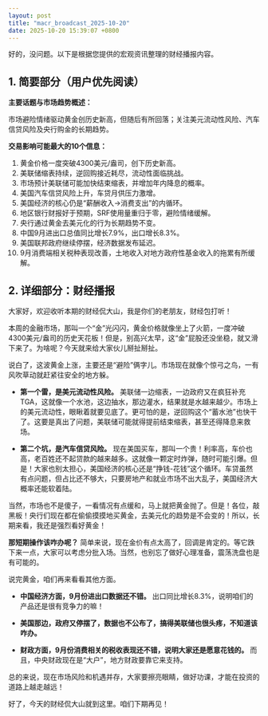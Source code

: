 ```yaml
---
layout: post
title: "macr_broadcast_2025-10-20"
date: 2025-10-20 15:39:07 +0800
---
```


好的，没问题。以下是根据您提供的宏观资讯整理的财经播报内容。

## 1. 简要部分（用户优先阅读）

**主要话题与市场趋势概述：**

市场避险情绪驱动黄金创历史新高，但随后有所回落；关注美元流动性风险、汽车信贷风险及央行购金的长期趋势。

**交易影响可能最大的10个信息：**

1.  黄金价格一度突破4300美元/盎司，创下历史新高。
2.  美联储缩表持续，逆回购接近耗尽，流动性面临挑战。
3.  市场预计美联储可能加快结束缩表，并增加年内降息的概率。
4.  美国汽车信贷风险上升，车贷月供压力激增。
5.  美国经济的核心仍是“薪酬收入→消费支出”的内循环。
6.  地区银行财报好于预期，SRF使用量重归于零，避险情绪缓解。
7.  央行通过黄金去美元化的行为长期趋势不变。
8.  中国9月进出口总值同比增长7.9%，出口增长8.3%。
9.  美国联邦政府继续停摆，经济数据发布延迟。
10. 9月消费端相关税种表现改善，土地收入对地方政府性基金收入的拖累有所缓解。

## 2. 详细部分：财经播报

大家好，欢迎收听本期的财经侃大山，我是你们的老朋友，财经包打听！

本周的金融市场，那叫一个“金”光闪闪，黄金价格就像坐上了火箭，一度冲破4300美元/盎司的历史天花板！但是，别高兴太早，这“金”屁股还没坐稳，就又滑下来了。为啥呢？今天就来给大家伙儿掰扯掰扯。

说白了，这波黄金上涨，主要还是“避险”俩字儿。市场现在就像个惊弓之鸟，一有风吹草动就赶紧往安全的地方躲。

*   **第一个雷，是美元流动性风险。** 美联储一边缩表，一边政府又在疯狂补充TGA，这就像一个水池，这边抽水，那边灌水，结果就是水越来越少。市场上的美元流动性，眼瞅着就要见底了。更可怕的是，逆回购这个“蓄水池”也快干了。这要是真出了问题，美联储可能就得提前结束缩表，甚至还得降息来救场。

*   **第二个坑，是汽车信贷风险。** 现在美国买车，那叫一个贵！利率高，车价也高，老百姓还不起贷款的越来越多。这就像一颗定时炸弹，随时可能引爆。但是！大家也别太担心，美国经济的核心还是“挣钱-花钱”这个循环。车贷虽然有点问题，但占比还不够大，只要房地产和就业市场不出大乱子，美国经济大概率还能软着陆。

当然，市场也不是傻子，一看情况有点缓和，马上就把黄金抛了。但是！各位，敲黑板！央行们现在都在偷偷摸摸地买黄金，去美元化的趋势是不会变的！所以，长期来看，我还是强烈看好黄金！

**那短期操作该咋办呢？** 简单来说，现在金价有点太高了，回调是肯定的。等它跌下来一点，大家可以考虑分批入场。当然，也别忘了做好心理准备，震荡洗盘也是有可能的。

说完黄金，咱们再来看看其他方面。

*   **中国经济方面，9月份进出口数据还不错。** 出口同比增长8.3%，说明咱们的产品还是很有竞争力的嘛！

*   **美国那边，政府又停摆了，数据也不公布了，搞得美联储也很头疼，不知道该咋办。**

*   **财政方面，9月份消费相关的税收表现还不错，说明大家还是愿意花钱的。** 而且，中央财政现在是“大户”，地方财政要靠它来支持。

总的来说，现在市场风险和机遇并存，大家要擦亮眼睛，做好功课，才能在投资的道路上越走越远！

好了，今天的财经侃大山就到这里。咱们下期再见！